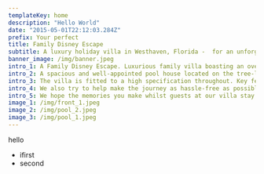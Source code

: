 ```yaml
---
templateKey: home
description: "Hello World"
date: "2015-05-01T22:12:03.284Z"
prefix: Your perfect
title: Family Disney Escape
subtitle: A luxury holiday villa in Westhaven, Florida -  for an unforgettable family vacation
banner_image: /img/banner.jpeg
intro_1: A Family Disney Escape. Luxurious family villa boasting an oversized, private pool & spa overlooking a beautiful conservation area. A south-west facing outlook offers sunshine from early till late. The property is just 15 minutes from Disney’s attractions and located on the highly desirable Manor at West Haven gated community. It’s just minutes from the restaurants, bars, golf and amenities of bustling, upmarket Champions Gate.
intro_2: A spacious and well-appointed pool house located on the tree-lined gated community of Manor at West Haven, Davenport. The villa is ideally located – 15 minutes from Disney World, less than 5 minutes from Champions Gate (which includes Publix supermarket and championship golf) and 15 minutes from the up-and-coming Posner Park shopping mall.
intro_3: The villa is fitted to a high specification throughout. Key features include 6 Roku flatscreen TVs (one outside), complimentary Wi-Fi, a kitchen featuring Corian surfaces, stainless steel appliances, a coffee machine and washer/dryer facilities in a separate utility room. Both the indoor and outdoor dining areas comfortably seat eight people. All bedding, towels and pool towels are provided.
intro_4: We also try to help make the journey as hassle-free as possible for young families. A travel cot and high-chair are both available free of charge. The pool has a removable child security fence available and every rear door is fitted with a pool alarm that is activated when opened. The Manor community is a welcoming environment and offers a communal swimming pool, tennis court and a children’s playground – all within a short walk of the property.
intro_5: We hope the memories you make whilst guests at our villa stay with you for a lifetime.
image_1: /img/front_1.jpeg
image_2: /img/pool_2.jpeg
image_3: /img/pool_1.jpeg
---
```


hello

- ifirst
- second
